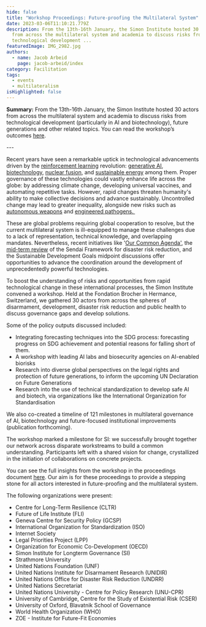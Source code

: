 ```yaml
---
hide: false
title: "Workshop Proceedings: Future-proofing the Multilateral System"
date: 2023-03-06T11:10:21.779Z
description: From the 13th-16th January, the Simon Institute hosted 30 actors
  from across the multilateral system and academia to discuss risks from
  technological development ...
featuredImage: IMG_2982.jpg
authors:
  - name: Jacob Arbeid
    page: jacob-arbeid/index
category: Facilitation
tags:
  - events
  - multilateralism
isHighlighted: false
---
```

**Summary:** From the 13th-16th January, the Simon Institute hosted 30 actors from across the multilateral system and academia to discuss risks from technological development (particularly in AI and biotechnology), future generations and other related topics. You can read the workshop’s outcomes [here](https://drive.google.com/file/d/1T8DsNQJEFYLQB-OYc3A_ftvccPfxKAJB/view?usp=sharing).

\---

Recent years have seen a remarkable uptick in technological advancements driven by the [reinforcement learning](https://en.wikipedia.org/wiki/Reinforcement_learning) revolution: [generative AI](https://chat.openai.com), [biotechnology](https://www.sciencedirect.com/science/article/abs/pii/S1359644622004032), [nuclear fusion](https://meetings.aps.org/Meeting/DPP22/Session/JO05.6), and [sustainable energy](https://www.ifc.org/wps/wcm/connect/bd3a196d-a88f-45af-bbc6-e0b00790fba8/EMCompass_Note_81-05-web.pdf?MOD=AJPERES&CVID=n72pj5g) among them. Proper governance of these technologies could vastly enhance life across the globe: by addressing climate change, developing universal vaccines, and automating repetitive tasks. However, rapid changes threaten humanity's ability to make collective decisions and advance sustainably. Uncontrolled change may lead to greater inequality, alongside new risks such as [autonomous weapons](https://www.icrc.org/en/document/what-you-need-know-about-autonomous-weapons) and [engineered pathogens. ](https://www.gcsp.ch/publications/delay-detect-defend-preparing-future-which-thousands-can-release-new-pandemics)

These are global problems requiring global cooperation to resolve, but the current multilateral system is ill-equipped to manage these challenges due to a lack of representation, technical knowledge, and overlapping mandates. Nevertheless, recent initiatives like '[Our Common Agenda'](https://www.un.org/en/content/common-agenda-report/), the [mid-term review](https://sendaiframework-mtr.undrr.org) of the Sendai Framework for disaster risk reduction, and the Sustainable Development Goals midpoint discussions offer opportunities to advance the coordination around the development of unprecedentedly powerful technologies.

To boost the understanding of risks and opportunities from rapid technological change in these international processes, the Simon Institute convened a workshop. Held at the Fondation Brocher in Hermance, Switzerland, we gathered 30 actors from across the spheres of disarmament, development, disaster risk reduction and public health to discuss governance gaps and develop solutions. 

Some of the policy outputs discussed included: 

* Integrating forecasting techniques into the SDG process: forecasting progress on SDG achievement and potential reasons for falling short of them.
* A workshop with leading AI labs and biosecurity agencies on AI-enabled biorisks
* Research into diverse global perspectives on the legal rights and protection of future generations, to inform the upcoming UN Declaration on Future Generations
* Research into the use of technical standardization to develop safe AI and biotech, via organizations like the International Organization for Standardisation

We also co-created a timeline of 121 milestones in multilateral governance of AI, biotechnology and future-focused institutional improvements (publication forthcoming). 

The workshop marked a milestone for SI: we successfully brought together our network across disparate workstreams to build a common understanding. Participants left with a shared vision for change, crystallized in the initiation of collaborations on concrete projects. 

You can see the full insights from the workshop in the proceedings document [here](https://drive.google.com/file/d/1T8DsNQJEFYLQB-OYc3A_ftvccPfxKAJB/view?usp=sharing). Our aim is for these proceedings to provide a stepping stone for all actors interested in future-proofing and the multilateral system. 

The following organizations were present: 

* Centre for Long-Term Resilience (CLTR)
* Future of Life Institute (FLI)
* Geneva Centre for Security Policy (GCSP) 
* International Organization for Standardization (ISO)
* Internet Society
* Legal Priorities Project (LPP)
* Organization for Economic Co-Development (OECD) 
* Simon Institute for Longterm Governance (SI)
* Strathmore University 
* United Nations Foundation (UNF)
* United Nations Institute for Disarmament Research (UNIDIR)
* United Nations Office for Disaster Risk Reduction (UNDRR)
* United Nations Secretariat 
* United Nations University - Centre for Policy Research (UNU-CPR)
* University of Cambridge, Centre for the Study of Existential Risk (CSER)
* University of Oxford, Blavatnik School of Governance
* World Health Organization (WHO)
* ZOE - Institute for Future-Fit Economies
